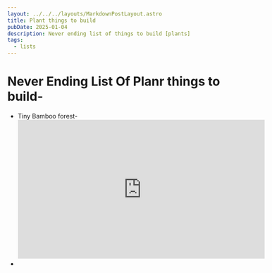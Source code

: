 ```yaml
---
layout: ../../../layouts/MarkdownPostLayout.astro
title: Plant things to build
pubDate: 2025-01-04
description: Never ending list of things to build [plants]
tags:
  - lists
---
```

# Never Ending List Of Planr things to build-


-  Tiny Bamboo forest- <iframe width="560/3" height="315/3" src="https://www.youtube.com/embed/IbTGxfn6--0?si=90RlVgqdfybEt_-4" title="YouTube video player" frameborder="0" allow="accelerometer; autoplay; clipboard-write; encrypted-media; gyroscope; picture-in-picture; web-share" referrerpolicy="strict-origin-when-cross-origin" allowfullscreen></iframe>
- 
